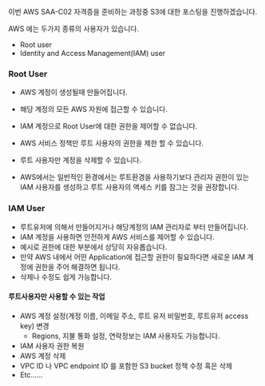 이번 AWS SAA-C02 자격증을 준비하는 과정중 S3에 대한 포스팅을 진행하겠습니다.

AWS 에는 두가지 종류의 사용자가 있습니다. 

* Root user
* Identity and Access Management(IAM) user



### Root User

* AWS 계정이 생성될때 만들어집니다.

* 해당 계정의 모든 AWS 자원에 접근할 수 있습니다.
* IAM 계정으로 Root User에 대한 권한을 제어할 수 없습니다. 
* AWS 서비스 정책만 루트 사용자의 권한을 제한 할 수 있습니다.
* 루트 사용자만 계정을 삭제할 수 있습니다.
* AWS에서는 일반적인 환경에서는 루트환경을 사용하기보다 관리자 권한이 있는 IAM 사용자를 생성하고 루트 사용자의 액세스 키를 잠그는 것을 권장합니다.



### IAM User

* 루트유저에 의해서 만들어지거나 해당계정의 IAM 관리자로 부터 만들어집니다.
* IAM 계정을 사용하면 안전하게 AWS 서비스를 제어할 수 있습니다.
* 예시로 권한에 대한 부분에서 상당히 자유롭습니다.
* 만약 AWS 내에서 어떤 Application에 접근할 권한이 필요하다면 새로운 IAM 계정에 권한을 주어 해결하면 됩니다.
* 삭제나 수정도 쉽게 가능합니다.





#### 루트사용자만 사용할 수 있는 작업

* AWS 계정 설정(계정 이름, 이메일 주소, 루트 유저 비밀번호, 루트유저 access key) 변경
  * Regions, 지불 통화 설정, 연락정보는 IAM 사용자도 가능합니다.
* IAM 사용자 권한 복원
* AWS 계정 삭제
* VPC ID 나 VPC endpoint ID 를 포함한 S3 bucket 정책 수정 혹은 삭제
* Etc......

